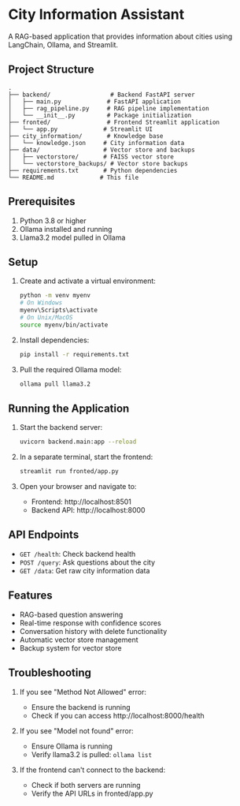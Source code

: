 # City Information Assistant

A RAG-based application that provides information about cities using LangChain, Ollama, and Streamlit.

## Project Structure

```
.
├── backend/                 # Backend FastAPI server
│   ├── main.py             # FastAPI application
│   ├── rag_pipeline.py     # RAG pipeline implementation
│   └── __init__.py         # Package initialization
├── fronted/                # Frontend Streamlit application
│   └── app.py             # Streamlit UI
├── city_information/       # Knowledge base
│   └── knowledge.json     # City information data
├── data/                  # Vector store and backups
│   ├── vectorstore/       # FAISS vector store
│   └── vectorstore_backups/ # Vector store backups
├── requirements.txt       # Python dependencies
└── README.md             # This file
```

## Prerequisites

1. Python 3.8 or higher
2. Ollama installed and running
3. Llama3.2 model pulled in Ollama

## Setup

1. Create and activate a virtual environment:
   ```bash
   python -m venv myenv
   # On Windows
   myenv\Scripts\activate
   # On Unix/MacOS
   source myenv/bin/activate
   ```

2. Install dependencies:
   ```bash
   pip install -r requirements.txt
   ```

3. Pull the required Ollama model:
   ```bash
   ollama pull llama3.2
   ```

## Running the Application

1. Start the backend server:
   ```bash
   uvicorn backend.main:app --reload
   ```

2. In a separate terminal, start the frontend:
   ```bash
   streamlit run fronted/app.py
   ```

3. Open your browser and navigate to:
   - Frontend: http://localhost:8501
   - Backend API: http://localhost:8000

## API Endpoints

- `GET /health`: Check backend health
- `POST /query`: Ask questions about the city
- `GET /data`: Get raw city information data

## Features

- RAG-based question answering
- Real-time response with confidence scores
- Conversation history with delete functionality
- Automatic vector store management
- Backup system for vector store

## Troubleshooting

1. If you see "Method Not Allowed" error:
   - Ensure the backend is running
   - Check if you can access http://localhost:8000/health

2. If you see "Model not found" error:
   - Ensure Ollama is running
   - Verify llama3.2 is pulled: `ollama list`

3. If the frontend can't connect to the backend:
   - Check if both servers are running
   - Verify the API URLs in fronted/app.py 